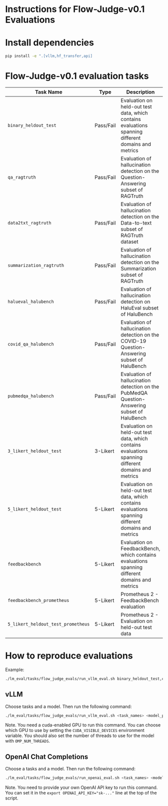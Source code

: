 # Instructions for Flow-Judge-v0.1 Evaluations

# Install dependencies

```bash
pip install -e ".[vllm,hf_transfer,api]
```

# Flow-Judge-v0.1 evaluation tasks

| Task Name | Type | Description |
|-----------|------|-------------|
| `binary_heldout_test` | Pass/Fail | Evaluation on held-out test data, which contains evaluations spanning different domains and metrics |
| `qa_ragtruth` | Pass/Fail | Evaluation of hallucination detection on the Question-Answering subset of RAGTruth |
| `data2txt_ragtruth` | Pass/Fail | Evaluation of hallucination detection on the Data-to-text subset of RAGTruth dataset |
| `summarization_ragtruth` | Pass/Fail | Evaluation of hallucination detection on the Summarization subset of RAGTruth |
| `halueval_halubench` | Pass/Fail | Evaluation of hallucination detection on HaluEval subset of HaluBench |
| `covid_qa_halubench`| Pass/Fail | Evaluation of hallucination detection on the COVID-19 Question-Answering subset of HaluBench |
| `pubmedqa_halubench` | Pass/Fail | Evaluation of hallucination detection on the PubMedQA Question-Answering subset of HaluBench |
| `3_likert_heldout_test` | 3-Likert | Evaluation on held-out test data, which contains evaluations spanning different domains and metrics |
| `5_likert_heldout_test` | 5-Likert | Evaluation on held-out test data, which contains evaluations spanning different domains and metrics |
| `feedbackbench` | 5-Likert | Evaluation on FeedbackBench, which contains evaluations spanning different domains and metrics |
| `feedbackbench_prometheus` | 5-Likert | Prometheus 2 - FeedbackBench evaluation |
| `5_likert_heldout_test_prometheus` | 5-Likert | Prometheus 2 - Evaluation on held-out test data |


# How to reproduce evaluations

Example:

```bash
./lm_eval/tasks/flow_judge_evals/run_vllm_eval.sh binary_heldout_test,covid_qa_halubench flowaicom/Flow-Judge-v0.1
```

## vLLM

Choose tasks and a model. Then run the following command:

```bash
./lm_eval/tasks/flow_judge_evals/run_vllm_eval.sh <task_names> <model_path_or_name>
```

Note. You need a cuda-enabled GPU to run this command. You can choose which GPU to use by setting the `CUDA_VISIBLE_DEVICES` environment variable. You should also set the number of threads to use for the model with `OMP_NUM_THREADS`.

## OpenAI Chat Completions
Choose a tasks and a model. Then run the following command:

```bash
./lm_eval/tasks/flow_judge_evals/run_openai_eval.sh <task_names> <model_path_or_name>
```

Note. You need to provide your own OpenAI API key to run this command. You can set it in the `export OPENAI_API_KEY="sk-..."` line at the top of the script.